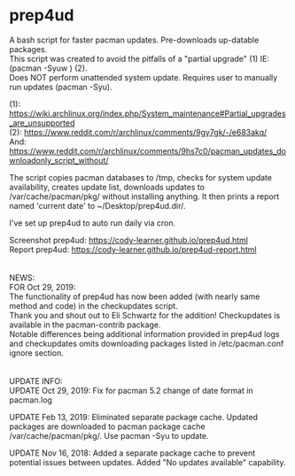 # prep4ud<br>

A bash script for faster pacman updates. Pre-downloads up-datable packages. <br>
This script was created to avoid the pitfalls of a "partial upgrade" (1) IE: (pacman -Syuw ) (2). <br>
Does NOT perform unattended system update. Requires user to manually run updates (pacman -Syu). <br>

(1): https://wiki.archlinux.org/index.php/System_maintenance#Partial_upgrades_are_unsupported <br>
(2): https://www.reddit.com/r/archlinux/comments/9gy7gk/-/e683akq/ <br>
And: https://www.reddit.com/r/archlinux/comments/9hs7c0/pacman_updates_downloadonly_script_without/ <br>
 
The script copies pacman databases to /tmp, checks for system update availability, creates update list, downloads updates to /var/cache/pacman/pkg/ without installing anything. It then prints a report named 'current date' to ~/Desktop/prep4ud.dir/. 

I've set up prep4ud to auto run daily via cron. <br>

Screenshot prep4ud: https://cody-learner.github.io/prep4ud.html <br>
Report prep4ud: https://cody-learner.github.io/prep4ud-report.html <br>
<br>
<br>
NEWS:<br>
FOR Oct 29, 2019: <br>
The functionality of prep4ud has now been added (with nearly same method and code) in the checkupdates script. <br>
Thank you and shout out to Eli Schwartz for the addition! Checkupdates is available in the pacman-contrib package. <br>
Notable differences being additional information provided in prep4ud logs <br>
and checkupdates omits downloading packages listed in /etc/pacman.conf ignore section. <br>
<br>
<br>
UPDATE INFO: <br>
UPDATE Oct 29, 2019:
Fix for pacman 5.2 change of date format in pacman.log


UPDATE Feb 13, 2019:
Eliminated separate package cache. Updated packages are downloaded to pacman package cache /var/cache/pacman/pkg/.
Use pacman -Syu to update.


UPDATE Nov 16, 2018:
Added a separate package cache to prevent potential issues between updates. Added "No updates available" capability.

